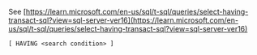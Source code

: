 See [https://learn.microsoft.com/en-us/sql/t-sql/queries/select-having-transact-sql?view=sql-server-ver16](https://learn.microsoft.com/en-us/sql/t-sql/queries/select-having-transact-sql?view=sql-server-ver16)
```
[ HAVING <search condition> ]
```
